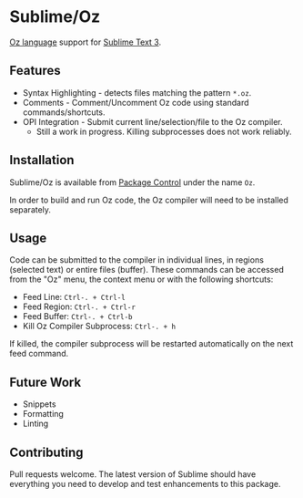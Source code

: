 # Sublime/Oz

[Oz language](http://mozart.github.io/) support for [Sublime Text 3](https://www.sublimetext.com/).

## Features

  * Syntax Highlighting - detects files matching the pattern `*.oz`.
  * Comments - Comment/Uncomment Oz code using standard commands/shortcuts.
  * OPI Integration - Submit current line/selection/file to the Oz compiler.
    * Still a work in progress. Killing subprocesses does not work reliably.

## Installation

Sublime/Oz is available from [Package Control](https://packagecontrol.io/packages/Oz) under the name `Oz`.

In order to build and run Oz code, the Oz compiler will need to be installed separately.

## Usage

Code can be submitted to the compiler in individual lines, in regions (selected text) or entire files (buffer). These commands can be accessed from the "Oz" menu, the context menu or with the following shortcuts:

  * Feed Line: `Ctrl-. + Ctrl-l`
  * Feed Region: `Ctrl-. + Ctrl-r`
  * Feed Buffer: `Ctrl-. + Ctrl-b`
  * Kill Oz Compiler Subprocess: `Ctrl-. + h`

If killed, the compiler subprocess will be restarted automatically on the next feed command.

## Future Work

  * Snippets
  * Formatting
  * Linting

## Contributing

Pull requests welcome. The latest version of Sublime should have everything you need to develop and test enhancements to this package.
